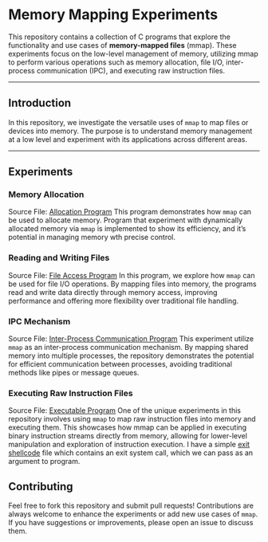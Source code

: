# Memory Mapping Experiments

This repository contains a collection of C programs that explore the functionality and use cases of **memory-mapped files** (mmap). These experiments focus on the low-level management of memory, utilizing mmap to perform various operations such as memory allocation, file I/O, inter-process communication (IPC), and executing raw instruction files.

---

## Introduction

In this repository, we investigate the versatile uses of `mmap` to map files or devices into memory. The purpose is to understand memory management at a low level and experiment with its applications across different areas.

---

## Experiments

### Memory Allocation
Source File: [Allocation Program](./mmap_allocation.c)
This program demonstrates how `mmap` can be used to allocate memory. Program that experiment with dynamically allocated memory via `mmap` is implemented to show its efficiency, and it’s potential in managing memory wth precise control.

### Reading and Writing Files
Source File: [File Access Program](./mmap_read_file.c)
In this program, we explore how `mmap` can be used for file I/O operations. By mapping files into memory, the programs read and write data directly through memory access, improving performance and offering more flexibility over traditional file handling.

### IPC Mechanism
Source File: [Inter-Process Communication Program](./mmap_ipc.c)
This experiment utilize `mmap` as an inter-process communication mechanism. By mapping shared memory into multiple processes, the repository demonstrates the potential for efficient communication between processes, avoiding traditional methods like pipes or message queues.

### Executing Raw Instruction Files
Source File: [Executable Program](./mmap_address_execution.c)
One of the unique experiments in this repository involves using `mmap` to map raw instruction files into memory and executing them. This showcases how mmap can be applied in executing binary instruction streams directly from memory, allowing for lower-level manipulation and exploration of instruction execution.
I have a simple [exit shellcode](./exit_shellcode) file which contains an exit system call, which we can pass as an argument to program. 

## Contributing

Feel free to fork this repository and submit pull requests! Contributions are always welcome to enhance the experiments or add new use cases of `mmap`. If you have suggestions or improvements, please open an issue to discuss them.
